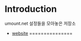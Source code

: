Introduction
============

umount.net 설정들을 모아놓은 저장소

- [website](https://umount.net/)
===============
